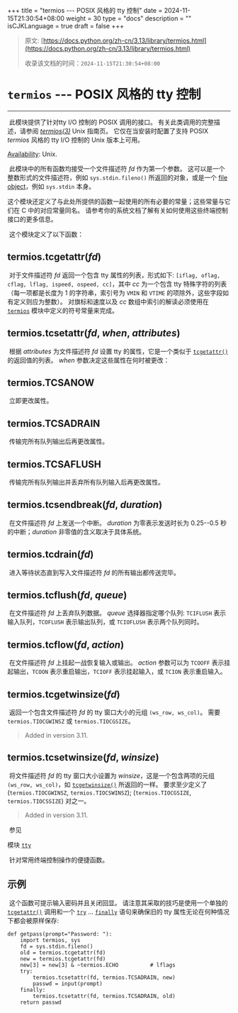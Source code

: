 +++
title = "termios --- POSIX 风格的 tty 控制"
date = 2024-11-15T21:30:54+08:00
weight = 30
type = "docs"
description = ""
isCJKLanguage = true
draft = false
+++

> 原文: [https://docs.python.org/zh-cn/3.13/library/termios.html](https://docs.python.org/zh-cn/3.13/library/termios.html)
>
> 收录该文档的时间：`2024-11-15T21:30:54+08:00`

# `termios` --- POSIX 风格的 tty 控制

------

​	此模块提供了针对tty I/O 控制的 POSIX 调用的接口。 有关此类调用的完整描述，请参阅 *[termios(3)](https://manpages.debian.org/termios(3))* Unix 指南页。 它仅在当安装时配置了支持 POSIX *termios* 风格的 tty I/O 控制的 Unix 版本上可用。

[Availability](https://docs.python.org/zh-cn/3.13/library/intro.html#availability): Unix.

​	此模块中的所有函数均接受一个文件描述符 *fd* 作为第一个参数。 这可以是一个整数形式的文件描述符，例如 `sys.stdin.fileno()` 所返回的对象，或是一个 [file object](https://docs.python.org/zh-cn/3.13/glossary.html#term-file-object)，例如 `sys.stdin` 本身。

​	这个模块还定义了与此处所提供的函数一起使用的所有必要的常量；这些常量与它们在 C 中的对应常量同名。 请参考你的系统文档了解有关如何使用这些终端控制接口的更多信息。

​	这个模块定义了以下函数：

## termios.**tcgetattr**(*fd*)

​	对于文件描述符 *fd* 返回一个包含 tty 属性的列表，形式如下: `[iflag, oflag, cflag, lflag, ispeed, ospeed, cc]`，其中 *cc* 为一个包含 tty 特殊字符的列表（每一项都是长度为 1 的字符串，索引号为 `VMIN` 和 `VTIME` 的项除外，这些字段如有定义则应为整数）。 对旗标和速度以及 *cc* 数组中索引的解读必须使用在 [`termios`](https://docs.python.org/zh-cn/3.13/library/termios.html#module-termios) 模块中定义的符号常量来完成。

## termios.**tcsetattr**(*fd*, *when*, *attributes*)

​	根据 *attributes* 为文件描述符 *fd* 设置 tty 的属性，它是一个类似于 [`tcgetattr()`](https://docs.python.org/zh-cn/3.13/library/termios.html#termios.tcgetattr) 的返回值的列表。 *when* 参数决定这些属性在何时被更改：

## termios.**TCSANOW**

​	立即更改属性。

## termios.**TCSADRAIN**

​	传输完所有队列输出后再更改属性。

## termios.**TCSAFLUSH**

​	传输完所有队列输出并丢弃所有队列输入后再更改属性。

## termios.**tcsendbreak**(*fd*, *duration*)

​	在文件描述符 *fd* 上发送一个中断。 *duration* 为零表示发送时长为 0.25--0.5 秒的中断；*duration* 非零值的含义取决于具体系统。

## termios.**tcdrain**(*fd*)

​	进入等待状态直到写入文件描述符 *fd* 的所有输出都传送完毕。

## termios.**tcflush**(*fd*, *queue*)

​	在文件描述符 *fd* 上丢弃队列数据。 *queue* 选择器指定哪个队列: `TCIFLUSH` 表示输入队列，`TCOFLUSH` 表示输出队列，或 `TCIOFLUSH` 表示两个队列同时。

## termios.**tcflow**(*fd*, *action*)

​	在文件描述符 *fd* 上挂起一战恢复输入或输出。 *action* 参数可以为 `TCOOFF` 表示挂起输出，`TCOON` 表示重启输出，`TCIOFF` 表示挂起输入，或 `TCION` 表示重启输入。

## termios.**tcgetwinsize**(*fd*)

​	返回一个包含文件描述符 *fd* 的 tty 窗口大小的元组 `(ws_row, ws_col)`。 需要 `termios.TIOCGWINSZ` 或 `termios.TIOCGSIZE`。

> Added in version 3.11.
>

## termios.**tcsetwinsize**(*fd*, *winsize*)

​	将文件描述符 *fd* 的 tty 窗口大小设置为 *winsize*，这是一个包含两项的元组 `(ws_row, ws_col)`，如 [`tcgetwinsize()`](https://docs.python.org/zh-cn/3.13/library/termios.html#termios.tcgetwinsize) 所返回的一样。 要求至少定义了 (`termios.TIOCGWINSZ`, `termios.TIOCSWINSZ`); (`termios.TIOCGSIZE`, `termios.TIOCSSIZE`) 对之一。

> Added in version 3.11.
>

​	参见

模块 [`tty`](https://docs.python.org/zh-cn/3.13/library/tty.html#module-tty)

​	针对常用终端控制操作的便捷函数。



## 示例

​	这个函数可提示输入密码并且关闭回显。 请注意其采取的技巧是使用一个单独的 [`tcgetattr()`](https://docs.python.org/zh-cn/3.13/library/termios.html#termios.tcgetattr) 调用和一个 [`try`](https://docs.python.org/zh-cn/3.13/reference/compound_stmts.html#try) ... [`finally`](https://docs.python.org/zh-cn/3.13/reference/compound_stmts.html#finally) 语句来确保旧的 tty 属性无论在何种情况下都会被原样保存:

```
def getpass(prompt="Password: "):
    import termios, sys
    fd = sys.stdin.fileno()
    old = termios.tcgetattr(fd)
    new = termios.tcgetattr(fd)
    new[3] = new[3] & ~termios.ECHO          # lflags
    try:
        termios.tcsetattr(fd, termios.TCSADRAIN, new)
        passwd = input(prompt)
    finally:
        termios.tcsetattr(fd, termios.TCSADRAIN, old)
    return passwd
```
